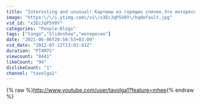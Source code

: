 ```yaml
---
title: "Interesting and unusual! Картины из горящих спичек.Это интересно!"
image: "https:\/\/i.ytimg.com\/vi\/x3EcJqP5V0Y\/hqdefault.jpg"
vid_id: "x3EcJqP5V0Y"
categories: "People-Blogs"
tags: ["tango","Slideshow","интересно"]
date: "2021-06-06T20:56:53+03:00"
vid_date: "2012-07-12T13:01:41Z"
duration: "PT4M7S"
viewcount: "8441"
likeCount: "94"
dislikeCount: "1"
channel: "tavolga1"
---
```

{% raw %}<a rel="nofollow" target="blank" href="http://www.youtube.com/user/tavolga1?feature=mhee">http://www.youtube.com/user/tavolga1?feature=mhee</a>{% endraw %}
